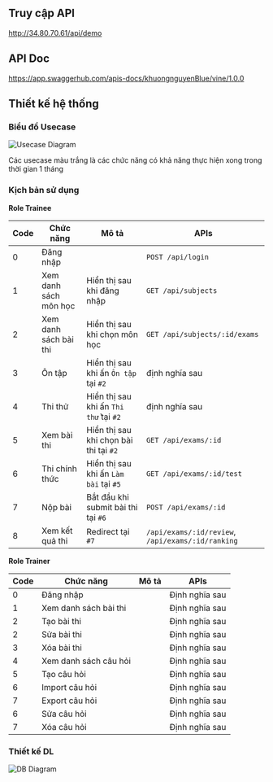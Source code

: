## Truy cập API
http://34.80.70.61/api/demo
## API Doc
https://app.swaggerhub.com/apis-docs/khuongnguyenBlue/vine/1.0.0
## Thiết kế hệ thống
### Biểu đồ Usecase
![Usecase Diagram](https://i.ibb.co/JyxhZNB/vin-exam.png)


Các usecase màu trắng là các chức năng có khả năng thực hiện xong trong thời gian 1 tháng
### Kịch bản sử dụng
**Role Trainee**

Code | Chức năng | Mô tả | APIs
--- | --- | --- | ---
0 | Đăng nhập | | `POST /api/login`
1 | Xem danh sách môn học | Hiển thị sau khi đăng nhập | `GET /api/subjects`
2 | Xem danh sách bài thi | Hiển thị sau khi chọn môn học | `GET /api/subjects/:id/exams`
3 | Ôn tập | Hiển thị sau khi ấn `Ôn tập` tại `#2` | định nghĩa sau
4 | Thi thử | Hiển thị sau khi ấn `Thi thử` tại `#2` | định nghĩa sau
5 | Xem bài thi | Hiển thị sau khi chọn bài thi tại `#2` | `GET /api/exams/:id`
6 | Thi chính thức | Hiển thị sau khi ấn `Làm bài` tại `#5` | `GET /api/exams/:id/test`
7 | Nộp bài | Bắt đầu khi submit bài thi tại `#6`| `POST /api/exams/:id`
8 | Xem kết quả thi | Redirect tại `#7` | `/api/exams/:id/review`, `/api/exams/:id/ranking`

**Role Trainer**

Code | Chức năng | Mô tả | APIs
--- | --- | --- | ---
0 | Đăng nhập | | Định nghĩa sau
1 | Xem danh sách bài thi |  | Định nghĩa sau
2 | Tạo bài thi | | Định nghĩa sau
2 | Sửa bài thi |  | Định nghĩa sau
3 | Xóa bài thi |  | Định nghĩa sau
4 | Xem danh sách câu hỏi |  | Định nghĩa sau
5 | Tạo câu hỏi | | Định nghĩa sau
6 | Import câu hỏi | | Định nghĩa sau
7 | Export câu hỏi | | Định nghĩa sau
6 | Sửa câu hỏi |  | Định nghĩa sau
7 | Xóa câu hỏi |  | Định nghĩa sau

### Thiết kế DL

![DB Diagram](https://i.ibb.co/k8TVKw7/vin-exam-db.png)
